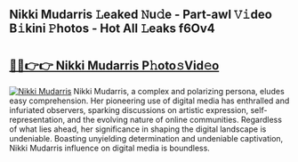 ## Nikki Mudarris 𝙻eaked 𝙽u𝚍e - Part-awl 𝚅𝚒deo B𝚒kini 𝙿hotos - Hot All 𝙻eaks f6Ov4

# <h2><a href="http://ld1qti.urlbe.top/?page=Nikki+Mudarris">🔗🔗👉👉 Nikki Mudarris P𝚑oto𝚜Vid𝚎o</a></h2>

[![Nikki Mudarris](https://i.imgur.com/eBuTRDB.gif)](http://ld1qti.urlbe.top/?page=Nikki+Mudarris)
Nikki Mudarris, a complex and polarizing persona, eludes easy comprehension. Her pioneering use of digital media has enthralled and infuriated observers, sparking discussions on artistic expression, self-representation, and the evolving nature of online communities. Regardless of what lies ahead, her significance in shaping the digital landscape is undeniable. Boasting unyielding determination and undeniable captivation, Nikki Mudarris influence on digital media is boundless.
